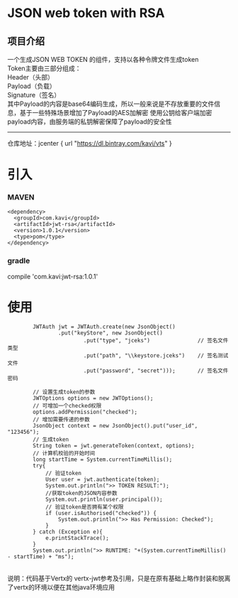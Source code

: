 # JSON web token with RSA
## 项目介绍 <br/>
一个生成JSON WEB TOKEN 的组件，支持以各种令牌文件生成token<br/>
Token主要由三部分组成： <br/>
Header（头部） <br/>
Payload（负载） <br/>
Signature（签名）<br/>
其中Payload的内容是base64编码生成，所以一般来说是不存放重要的文件信息，基于一些特殊场景增加了Payload的AES加解密
使用公钥给客户端加密payload内容，由服务端的私钥解密保障了payload的安全性
****

仓库地址：jcenter { url "https://dl.bintray.com/kavi/vts" }

# 引入
### MAVEN <br />
```
<dependency>
  <groupId>com.kavi</groupId>
  <artifactId>jwt-rsa</artifactId>
  <version>1.0.1</version>
  <type>pom</type>
</dependency>
```
### gradle
compile 'com.kavi:jwt-rsa:1.0.1'

# 使用
```
        JWTAuth jwt = JWTAuth.create(new JsonObject()
                .put("keyStore", new JsonObject()
                        .put("type", "jceks")               // 签名文件类型
                        .put("path", "\\keystore.jceks")    // 签名测试文件
                        .put("password", "secret")));       // 签名文件密码

        // 设置生成token的参数
        JWTOptions options = new JWTOptions();
        // 可增加一个checked权限
        options.addPermission("checked");
        // 增加需要传递的参数
        JsonObject context = new JsonObject().put("user_id", "123456");
        // 生成token
        String token = jwt.generateToken(context, options);
        // 计算机校验的开始时间
        long startTime = System.currentTimeMillis();
        try{
            // 验证token
            User user = jwt.authenticate(token);
            System.out.println(">> TOKEN RESULT:");
            //获取token的JSON内容参数
            System.out.println(user.principal());
            // 验证token是否拥有某个权限
            if (user.isAuthorised("checked")) {
                System.out.println(">> Has Permission: Checked");
            }
        } catch (Exception e){
            e.printStackTrace();
        }
        System.out.println(">> RUNTIME: "+(System.currentTimeMillis() - startTime) + "ms");
```

<br/>
说明：代码基于Vertx的 vertx-jwt参考及引用，只是在原有基础上略作封装和脱离了vertx的环境以便在其他java环境应用
